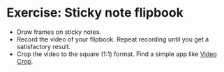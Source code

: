 # Exercise: Sticky note flipbook

- Draw frames on sticky notes.
- Record the video of your flipbook. Repeat recording until you get a satisfactory result.
- Crop the video to the square (1:1) format. Find a simple app like [Video Crop](https://itunes.apple.com/us/app/video-crop-remove-unwanted-areas/id819074891?mt=8).
